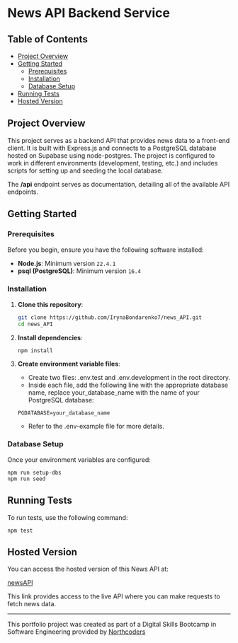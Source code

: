 # News API Backend Service

## Table of Contents

- [Project Overview](#project-overview)
- [Getting Started](#getting-started)
  - [Prerequisites](#prerequisites)
  - [Installation](#installation)
  - [Database Setup](#database-setup)
- [Running Tests](#running-tests)
- [Hosted Version](#hosted-version)

## Project Overview

This project serves as a backend API that provides news data to a front-end client. It is built with Express.js and connects to a PostgreSQL database hosted on Supabase using node-postgres. The project is configured to work in different environments (development, testing, etc.) and includes scripts for setting up and seeding the local database.

The **/api** endpoint serves as documentation, detailing all of the available API endpoints.

## Getting Started

### Prerequisites

Before you begin, ensure you have the following software installed:

- **Node.js**: Minimum version `22.4.1`
- **psql (PostgreSQL)**: Minimum version `16.4`

### Installation

1. **Clone this repository**:
   ```bash
   git clone https://github.com/IrynaBondarenko7/news_API.git
   cd news_API
   ```
2. **Install dependencies**:
   ```
   npm install
   ```
3. **Create environment variable files**:

   - Create two files: .env.test and .env.development in the root directory.
   - Inside each file, add the following line with the appropriate database name, replace your_database_name with the name of your PostgreSQL database:

   ```
   PGDATABASE=your_database_name
   ```

   - Refer to the .env-example file for more details.

### Database Setup

Once your environment variables are configured:

```
npm run setup-dbs
npm run seed
```

## Running Tests

To run tests, use the following command:

```
npm test
```

## Hosted Version

You can access the hosted version of this News API at:

[newsAPI](https://news-api-4de7.onrender.com/)

This link provides access to the live API where you can make requests to fetch news data.

---

This portfolio project was created as part of a Digital Skills Bootcamp in Software Engineering provided by [Northcoders](https://northcoders.com/)

